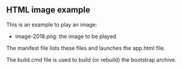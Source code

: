 ## HTML image example
This is an example to play an image: 
  * image-2018.png: the image to be played  
  
The manifest file lists these files and launches the app.html file.

The build.cmd file is used to build (or rebuild) the bootstrap archive.
